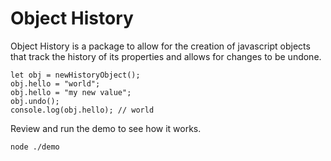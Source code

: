 # Object History
Object History is a package to allow for the creation of javascript objects that track the history of its properties and allows for changes to be undone.

```
let obj = newHistoryObject();
obj.hello = "world";
obj.hello = "my new value";
obj.undo();
console.log(obj.hello); // world
```

Review and run the demo to see how it works.

`node ./demo`
